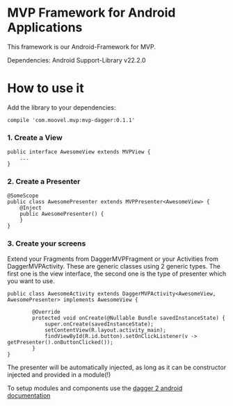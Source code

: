 # MVP Framework for Android Applications

This framework is our Android-Framework for MVP.

Dependencies:
Android Support-Library v22.2.0

# How to use it

Add the library to your dependencies:
```
compile 'com.moovel.mvp:mvp-dagger:0.1.1'
```



### 1. Create a View
```
public interface AwesomeView extends MVPView {
    ...
}
```

### 2. Create a Presenter
```
@SomeScope
public class AwesomePresenter extends MVPPresenter<AwesomeView> {
    @Inject
    public AwesomePresenter() {
    }
}
```

### 3. Create your screens
Extend your Fragments from DaggerMVPFragment or your Activities from DaggerMVPActivity. These are
generic classes using 2 generic types. The first one is the view interface, the second one is 
the type of presenter which you want to use.

```
public class AwesomeActivity extends DaggerMVPActivity<AwesomeView, AwesomePresenter> implements AwesomeView {

        @Override
        protected void onCreate(@Nullable Bundle savedInstanceState) {
            super.onCreate(savedInstanceState);
            setContentView(R.layout.activity_main);
            findViewById(R.id.button).setOnClickListener(v -> getPresenter().onButtonClicked());
        }
}
```

The presenter will be automatically injected, as long as it can be constructor injected and provided in a module(!)

To setup modules and components use the [dagger 2 android documentation](https://google.github.io/dagger/android.html)